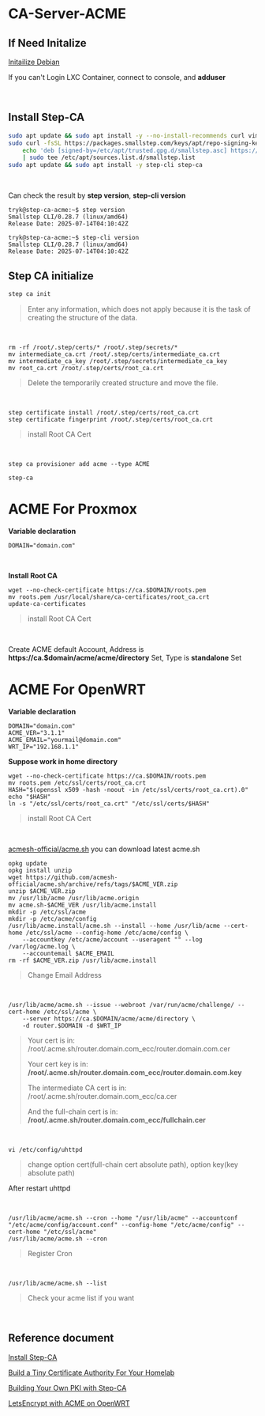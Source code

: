 # CA-Server-ACME
## If Need Initalize
[Initailize Debian](https://github.com/gitryk/homelab/blob/main/Build/Initialize/Debian.md)

If you can't Login LXC Container, connect to console, and **adduser**

&nbsp;

## Install Step-CA
```sh
sudo apt update && sudo apt install -y --no-install-recommends curl vim gpg ca-certificates
sudo curl -fsSL https://packages.smallstep.com/keys/apt/repo-signing-key.gpg -o /etc/apt/trusted.gpg.d/smallstep.asc && \
    echo 'deb [signed-by=/etc/apt/trusted.gpg.d/smallstep.asc] https://packages.smallstep.com/stable/debian debs main' \
    | sudo tee /etc/apt/sources.list.d/smallstep.list
sudo apt update && sudo apt install -y step-cli step-ca
```
&nbsp;

Can check the result by **step version**, **step-cli version**

```
tryk@step-ca-acme:~$ step version
Smallstep CLI/0.28.7 (linux/amd64)
Release Date: 2025-07-14T04:10:42Z

tryk@step-ca-acme:~$ step-cli version
Smallstep CLI/0.28.7 (linux/amd64)
Release Date: 2025-07-14T04:10:42Z
```

## Step CA initialize
```sh
step ca init
```
> Enter any information, which does not apply because it is the task of creating the structure of the data.

&nbsp;

```
rm -rf /root/.step/certs/* /root/.step/secrets/*
mv intermediate_ca.crt /root/.step/certs/intermediate_ca.crt
mv intermediate_ca_key /root/.step/secrets/intermediate_ca_key
mv root_ca.crt /root/.step/certs/root_ca.crt
```
> Delete the temporarily created structure and move the file.

&nbsp;

```
step certificate install /root/.step/certs/root_ca.crt
step certificate fingerprint /root/.step/certs/root_ca.crt
```
> install Root CA Cert

&nbsp;

```
step ca provisioner add acme --type ACME
```

```
step-ca
```

# ACME For Proxmox

**Variable declaration**

```shell
DOMAIN="domain.com"
```

&nbsp;

**Install Root CA**

```
wget --no-check-certificate https://ca.$DOMAIN/roots.pem
mv roots.pem /usr/local/share/ca-certificates/root_ca.crt
update-ca-certificates
```
> install Root CA Cert

&nbsp;

Create ACME default Account, Address is **https://ca.$domain/acme/acme/directory** Set, Type is **standalone** Set

# ACME For OpenWRT

**Variable declaration**

```shell
DOMAIN="domain.com"
ACME_VER="3.1.1"
ACME_EMAIL="yourmail@domain.com"
WRT_IP="192.168.1.1"
```

**Suppose work in home directory**

```
wget --no-check-certificate https://ca.$DOMAIN/roots.pem
mv roots.pem /etc/ssl/certs/root_ca.crt
HASH="$(openssl x509 -hash -noout -in /etc/ssl/certs/root_ca.crt).0" 
echo "$HASH"
ln -s "/etc/ssl/certs/root_ca.crt" "/etc/ssl/certs/$HASH"
```
> install Root CA Cert

&nbsp;

[acmesh-official/acme.sh](https://github.com/acmesh-official/acme.sh) you can download latest acme.sh

```
opkg update
opkg install unzip
wget https://github.com/acmesh-official/acme.sh/archive/refs/tags/$ACME_VER.zip
unzip $ACME_VER.zip
mv /usr/lib/acme /usr/lib/acme.origin
mv acme.sh-$ACME_VER /usr/lib/acme.install
mkdir -p /etc/ssl/acme
mkdir -p /etc/acme/config
/usr/lib/acme.install/acme.sh --install --home /usr/lib/acme --cert-home /etc/ssl/acme --config-home /etc/acme/config \
    --accountkey /etc/acme/account --useragent "" --log /var/log/acme.log \
    --accountemail $ACME_EMAIL
rm -rf $ACME_VER.zip /usr/lib/acme.install
```
> Change Email Address

&nbsp;

```
/usr/lib/acme/acme.sh --issue --webroot /var/run/acme/challenge/ --cert-home /etc/ssl/acme \
    --server https://ca.$DOMAIN/acme/acme/directory \
    -d router.$DOMAIN -d $WRT_IP
```
> Your cert is in: /root/.acme.sh/router.domain.com_ecc/router.domain.com.cer
> 
> Your cert key is in: **/root/.acme.sh/router.domain.com_ecc/router.domain.com.key**
> 
> The intermediate CA cert is in: /root/.acme.sh/router.domain.com_ecc/ca.cer
> 
> And the full-chain cert is in: **/root/.acme.sh/router.domain.com_ecc/fullchain.cer**

&nbsp;

```
vi /etc/config/uhttpd
```
> change option cert(full-chain cert absolute path), option key(key absolute path)

After restart uhttpd

&nbsp;

```
/usr/lib/acme/acme.sh --cron --home "/usr/lib/acme" --accountconf "/etc/acme/config/account.conf" --config-home "/etc/acme/config" --cert-home "/etc/ssl/acme"
/usr/lib/acme/acme.sh --cron
```
> Register Cron

&nbsp;

```
/usr/lib/acme/acme.sh --list
```
> Check your acme list if you want

&nbsp;

## Reference document
[Install Step-CA](https://smallstep.com/docs/step-ca/installation/#debianubuntu)

[Build a Tiny Certificate Authority For Your Homelab](https://smallstep.com/blog/build-a-tiny-ca-with-raspberry-pi-yubikey/)

[Building Your Own PKI with Step-CA](https://gyptazy.com/building-your-own-pki-with-step-ca-from-root-ca-to-proxmox-integration-with-acme/)

[LetsEncrypt with ACME on OpenWRT](https://wiki.terrabase.info/wiki/LetsEncrypt_with_ACME_on_OpenWRT)
